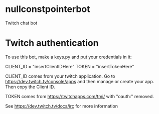 # nullconstpointerbot
Twitch chat bot

# Twitch authentication

To use this bot, make a keys.py and put your credentials in it:

CLIENT_ID = "insertClientIDHere"
TOKEN = "insertTokenHere"

CLIENT_ID comes from your twitch application. Go to https://dev.twitch.tv/console/apps and then manage or create your app. Then copy the Client ID.

TOKEN comes from https://twitchapps.com/tmi/ with "oauth:" removed.

See https://dev.twitch.tv/docs/irc for more information